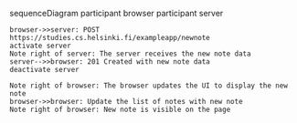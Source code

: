 sequenceDiagram
    participant browser
    participant server
    
    browser->>server: POST https://studies.cs.helsinki.fi/exampleapp/newnote
    activate server
    Note right of server: The server receives the new note data
    server-->>browser: 201 Created with new note data
    deactivate server
    
    Note right of browser: The browser updates the UI to display the new note
    browser->>browser: Update the list of notes with new note
    Note right of browser: New note is visible on the page
